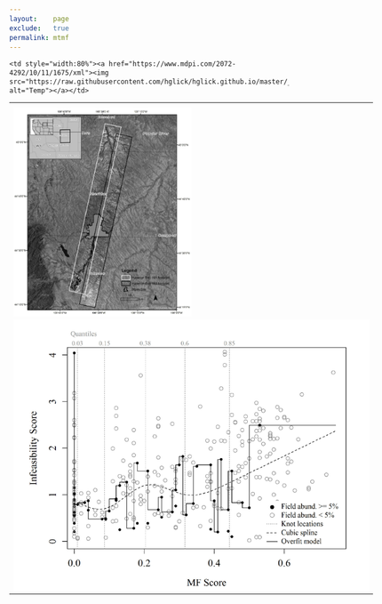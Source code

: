 ```yaml
---
layout:    page
exclude:   true
permalink: mtmf
---
```


<table style="width:130%">
  <tr>
	<th></th>
  </tr>
  <tr>
  
    <td style="width:80%"><a href="https://www.mdpi.com/2072-4292/10/11/1675/xml"><img src="https://raw.githubusercontent.com/hglick/hglick.github.io/master/_images/Large/Routh_et_al_2018.png" alt="Temp"></a></td>
  </tr>
  <tr>
    <td><img src="https://raw.githubusercontent.com/hglick/hglick.github.io/master/_images/Large/MTMF_Figure_3.png" width="50%" align="left"></td>
  </tr>
  <tr>
    <td><img src="https://raw.githubusercontent.com/hglick/hglick.github.io/master/_images/Large/MTMF_Figure_4.png" width="100%" align="left"></td>
  </tr>
</table>
  





   
